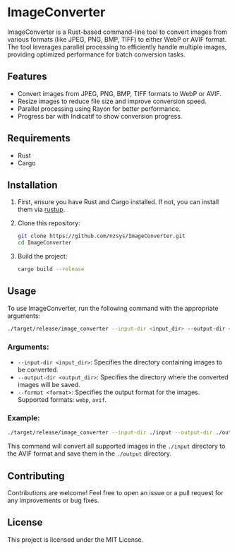 # ImageConverter

ImageConverter is a Rust-based command-line tool to convert images from various formats (like JPEG, PNG, BMP, TIFF) to either WebP or AVIF format. The tool leverages parallel processing to efficiently handle multiple images, providing optimized performance for batch conversion tasks.

## Features

- Convert images from JPEG, PNG, BMP, TIFF formats to WebP or AVIF.
- Resize images to reduce file size and improve conversion speed.
- Parallel processing using Rayon for better performance.
- Progress bar with Indicatif to show conversion progress.

## Requirements

- Rust
- Cargo

## Installation

1. First, ensure you have Rust and Cargo installed. If not, you can install them via [rustup](https://rustup.rs/).

2. Clone this repository:
    ```sh
    git clone https://github.com/nzsys/ImageConverter.git
    cd ImageConverter
    ```

3. Build the project:
    ```sh
    cargo build --release
    ```

## Usage

To use ImageConverter, run the following command with the appropriate arguments:

```sh
./target/release/image_converter --input-dir <input_dir> --output-dir <output_dir> --format <format>
```

### Arguments:

- `--input-dir <input_dir>`: Specifies the directory containing images to be converted.
- `--output-dir <output_dir>`: Specifies the directory where the converted images will be saved.
- `--format <format>`: Specifies the output format for the images. Supported formats: `webp`, `avif`.

### Example:

```sh
./target/release/image_converter --input-dir ./input --output-dir ./output --format avif
```

This command will convert all supported images in the `./input` directory to the AVIF format and save them in the `./output` directory.

## Contributing

Contributions are welcome! Feel free to open an issue or a pull request for any improvements or bug fixes.

## License

This project is licensed under the MIT License.